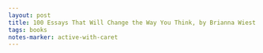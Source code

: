 ```yaml
---
layout: post
title: 100 Essays That Will Change the Way You Think, by Brianna Wiest
tags: books
notes-marker: active-with-caret
---
```

